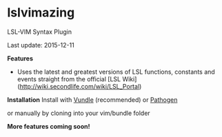 # lslvimazing
LSL-VIM Syntax Plugin

Last update: 2015-12-11

**Features**
* Uses the latest and greatest versions of LSL functions, constants and events straight from the official [LSL Wiki] (http://wiki.secondlife.com/wiki/LSL_Portal)

**Installation**
Install with [Vundle](https://github.com/gmarik/vundle) (recommended) or [Pathogen](https://github.com/tpope/vim-pathogen)

or manually by cloning into your vim/bundle folder

**More features coming soon!**
